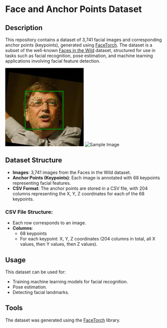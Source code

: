 # Face and Anchor Points Dataset

## Description
This repository contains a dataset of 3,741 facial images and corresponding anchor points (keypoints), generated using [FaceTorch](https://github.com/facetorch). The dataset is a subset of the well-known [Faces in the Wild](http://vis-www.cs.umass.edu/lfw/) dataset, structured for use in tasks such as facial recognition, pose estimation, and machine learning applications involving facial feature detection.


![Sample Image](Dataset/Bill_Gates/Bill_Gates15.jpg) ![Sample Image](https://i.imgur.com/C5iqogf.png)

## Dataset Structure
- **Images**: 3,741 images from the Faces in the Wild dataset.
- **Anchor Points (Keypoints)**: Each image is annotated with 68 keypoints representing facial features.
- **CSV Format**: The anchor points are stored in a CSV file, with 204 columns representing the X, Y, Z coordinates for each of the 68 keypoints.

### CSV File Structure:
- Each row corresponds to an image.
- **Columns**:
  - 68 keypoints
  - For each keypoint: X, Y, Z coordinates (204 columns in total, all X values, then Y values, then Z values).

## Usage
This dataset can be used for:
- Training machine learning models for facial recognition.
- Pose estimation.
- Detecting facial landmarks.
  
## Tools
The dataset was generated using the [FaceTorch](https://github.com/facetorch) library.

